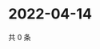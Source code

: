 # 2022-04-14

共 0 条

<!-- BEGIN WEIBO -->
<!-- 最后更新时间 Thu Apr 14 2022 15:16:21 GMT+0800 (China Standard Time) -->

<!-- END WEIBO -->
